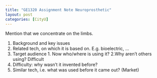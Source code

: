 ```yaml
---
title: "GE1320 Assignment Note Neuroprosthetic"
layout: post
categories: [CityU]
---
```

Mention that we concentrate on the limbs.
 
1. Background and key issues
  1. Related tech, on which it is based on. E.g. bioelectric, …
  2. Target audience
    1. Now who/where is using it?
    2.Why aren’t others using? Difficult
  3. Difficulty: why wasn’t it invented before?
  4. Similar tech, i.e. what was used before it came out? (Market)
